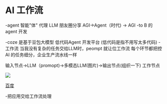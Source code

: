 # AI 工作流
 -agent 智能"体"  代理  LLM
 朋友圈分享
 AGI->Agent（时代) -> AGI
-to B 的 agent 开发

-coze 是基于豆包大模型 低代码Agent 开发平台 (低代码是指不用写太多代码)
 -工作流
 当我没有复杂的任务交给LLM时，peompt 就让位工作流
 每个环节都把控
 AI 的任务细分，企业生产流水线一样

 输入节点->LLM（promopt)->多模态LLM(图片)->输出节点(组织一下)
 工作节点

 ![]((https://p9-xtjj-sign.byteimg.com/tos-cn-i-73owjymdk6/8a921790bbbc4365813f39914eaeb848~tplv-73owjymdk6-jj-mark-v1:0:0:0:0:5o6Y6YeR5oqA5pyv56S-5Yy6IEAg6Ziz54Gr6ZSF:q75.awebp?rk3s=f64ab15b&x-expires=1733229010&x-signature=Fnp6WSeVmR9BQwKgvfcWjOtuSn4%3D))

 [百度](https://www.baidu.com)

 -把应用交给工作流处理